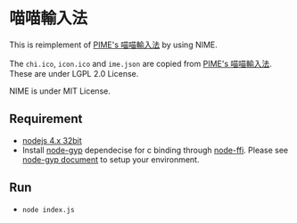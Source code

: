 喵喵輸入法
=============
This is reimplement of [PIME's 喵喵輸入法](https://github.com/EasyIME/PIME/tree/master/server/input_methods/meow) by using NIME.

The `chi.ico`, `icon.ico` and `ime.json` are copied from [PIME's 喵喵輸入法](https://github.com/EasyIME/PIME/tree/master/server/input_methods/meow). These are under LGPL 2.0 License.

NIME is under MIT License.


## Requirement

- [nodejs 4.x 32bit](https://nodejs.org/en/)
- Install [node-gyp](https://github.com/nodejs/node-gyp) dependecise for c binding through [node-ffi](https://github.com/node-ffi/node-ffi). Please see [node-gyp document](https://github.com/nodejs/node-gyp#installation) to setup your environment.


## Run

- `node index.js`
